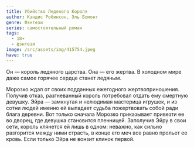 ```yaml
---
title: Убийство Ледяного Короля
author: Кэндис Робинсон, Эль Бомонт
genre: Фэнтези
series: самостоятельный роман
tags:
  - 18+
  - фэнтези
image: /src/assets/img/415754.jpeg
have: true
---
```

Он — король ледяного царства. Она — его жертва. В холодном мире даже самое горячее сердце станет ледяным.



Морозко ждал от своих подданных ежегодного жертвоприношения. Получив отказ, разгневанный король потребовал отдать ему смертную девушку. Эйра — замкнутая и нелюдимая мастерица игрушек, и из сотни людей именно ей выпадает судьба пожертвовать собой ради блага деревни. Вот только сначала Морозко приказывает привезти ее во дворец, где девушка становится пленницей. Заполучив Эйру в свои сети, король клянется ей лишь в одном: неважно, как сильно разгорится между ними страсть, в конце его меч все равно прольет ее кровь. Если только Эйра не вонзит клинок первой.
